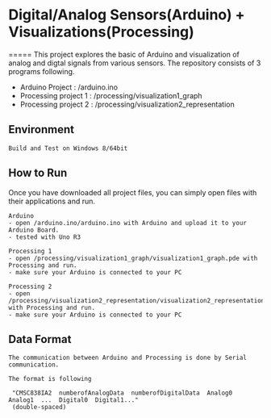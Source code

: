 # Digital/Analog Sensors(Arduino) + Visualizations(Processing)
=====
This project explores the basic of Arduino and visualization of analog and digtal signals from various sensors.
The repository consists of 3 programs following. 

* Arduino Project : /arduino.ino
* Processing project 1 : /processing/visualization1_graph
* Processing project 2 : /processing/visualization2_representation

Environment
-----
	Build and Test on Windows 8/64bit

How to Run
-----
Once you have downloaded all project files, you can simply open files with their applications and run.

	Arduino 
	- open /arduino.ino/arduino.ino with Arduino and upload it to your Arduino Board.
	- tested with Uno R3

	Processing 1 
	- open /processing/visualization1_graph/visualization1_graph.pde with Processing and run.
	- make sure your Arduino is connected to your PC

	Processing 2 
	- open /processing/visualization2_representation/visualization2_representation.pde with Processing and run.
	- make sure your Arduino is connected to your PC


Data Format
-----
	The communication between Arduino and Processing is done by Serial communication. 

	The format is following
	
	 "CMSC838IA2  numberofAnalogData  numberofDigitalData  Analog0  Analog1  ...  Digital0  Digital1..." 
	 (double-spaced)

